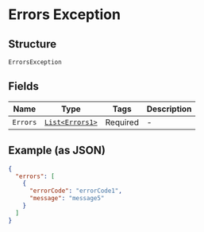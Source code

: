 
# Errors Exception

## Structure

`ErrorsException`

## Fields

| Name | Type | Tags | Description |
|  --- | --- | --- | --- |
| `Errors` | [`List<Errors1>`](../../doc/models/errors-1.md) | Required | - |

## Example (as JSON)

```json
{
  "errors": [
    {
      "errorCode": "errorCode1",
      "message": "message5"
    }
  ]
}
```

